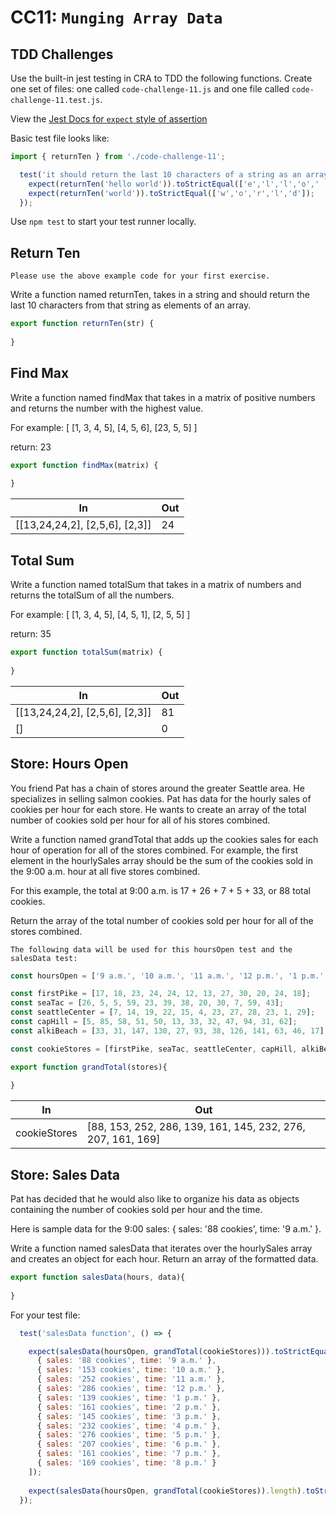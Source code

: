 CC11: `Munging Array Data`
===

## TDD Challenges

Use the built-in jest testing in CRA to TDD the following functions. Create one set of files: one called `code-challenge-11.js` and one file called `code-challenge-11.test.js`. 

View the [Jest Docs for `expect` style of assertion](https://jestjs.io/docs/using-matchers)


Basic test file looks like:

```js
import { returnTen } from './code-challenge-11';

  test('it should return the last 10 characters of a string as an array', () => {
    expect(returnTen('hello world')).toStrictEqual(['e','l','l','o',' ','w','o','r','l','d']);
    expect(returnTen('world')).toStrictEqual(['w','o','r','l','d']);
  });

```
Use `npm test` to start your test runner locally.


## Return Ten

`Please use the above example code for your first exercise.`

Write a function named returnTen, takes in a string and should return the last 10 characters from that string as elements of an array.

```js
export function returnTen(str) {
    
}
```

## Find Max

Write a function named findMax that takes in a matrix of positive numbers and returns the number with the highest value.

For example:
[
  [1, 3, 4, 5],
  [4, 5, 6],
  [23, 5, 5]
]

return: 23

```js
export function findMax(matrix) {
    
}
```

In | Out
---|---
[[13,24,24,2], [2,5,6], [2,3]] | 24

## Total Sum

Write a function named totalSum that takes in a matrix of numbers and returns the totalSum of all the numbers.

For example:
[
  [1, 3, 4, 5],
  [4, 5, 1],
  [2, 5, 5]
]

return: 35

```js
export function totalSum(matrix) {
    
}
```

In | Out
---|---
[[13,24,24,2], [2,5,6], [2,3]] | 81
[] | 0


## Store: Hours Open

You friend Pat has a chain of stores around the greater Seattle area. He specializes in selling salmon cookies. Pat has data for the hourly sales of cookies per hour for each store. He wants to create an array of the total number of cookies sold per hour for all of his stores combined.

Write a function named grandTotal that adds up the cookies sales for each hour of operation for all of the stores combined. For example, the first element in the hourlySales array should be the sum of the cookies sold in the 9:00 a.m. hour at all five stores combined.

For this example, the total at 9:00 a.m. is 17 + 26 + 7 + 5 + 33, or 88 total cookies.

Return the array of the total number of cookies sold per hour for all of the stores combined.


`The following data will be used for this hoursOpen test and the salesData test:`
```js
const hoursOpen = ['9 a.m.', '10 a.m.', '11 a.m.', '12 p.m.', '1 p.m.', '2 p.m.', '3 p.m.', '4 p.m.', '5 p.m.', '6 p.m.', '7 p.m.', '8 p.m.'];

const firstPike = [17, 18, 23, 24, 24, 12, 13, 27, 30, 20, 24, 18];
const seaTac = [26, 5, 5, 59, 23, 39, 38, 20, 30, 7, 59, 43];
const seattleCenter = [7, 14, 19, 22, 15, 4, 23, 27, 28, 23, 1, 29];
const capHill = [5, 85, 58, 51, 50, 13, 33, 32, 47, 94, 31, 62];
const alkiBeach = [33, 31, 147, 130, 27, 93, 38, 126, 141, 63, 46, 17];

const cookieStores = [firstPike, seaTac, seattleCenter, capHill, alkiBeach];

export function grandTotal(stores){
  
}
```

In | Out
---|---
cookieStores | [88, 153, 252, 286, 139, 161, 145, 232, 276, 207, 161, 169]

## Store: Sales Data

Pat has decided that he would also like to organize his data as objects containing the number of cookies sold per hour and the time.

Here is sample data for the 9:00 sales: { sales: '88 cookies', time: '9 a.m.' }.

Write a function named salesData that iterates over the hourlySales array and creates an object for each hour. Return an array of the formatted data.

```js
export function salesData(hours, data){
  
}
```

For your test file:

```js
  test('salesData function', () => {

    expect(salesData(hoursOpen, grandTotal(cookieStores))).toStrictEqual([
      { sales: '88 cookies', time: '9 a.m.' },
      { sales: '153 cookies', time: '10 a.m.' },
      { sales: '252 cookies', time: '11 a.m.' },
      { sales: '286 cookies', time: '12 p.m.' },
      { sales: '139 cookies', time: '1 p.m.' },
      { sales: '161 cookies', time: '2 p.m.' },
      { sales: '145 cookies', time: '3 p.m.' },
      { sales: '232 cookies', time: '4 p.m.' },
      { sales: '276 cookies', time: '5 p.m.' },
      { sales: '207 cookies', time: '6 p.m.' },
      { sales: '161 cookies', time: '7 p.m.' },
      { sales: '169 cookies', time: '8 p.m.' }
    ]);
    
    expect(salesData(hoursOpen, grandTotal(cookieStores)).length).toStrictEqual(hoursOpen.length);
  });
```